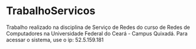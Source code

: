 # TrabalhoServicos
Trabalho realizado na disciplina de Serviço de Redes do curso de Redes de Computadores na Universidade Federal do Ceará - Campus Quixadá. 
Para acessar o sistema, use o ip: 52.5.159.181
